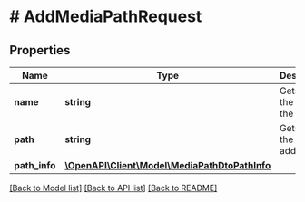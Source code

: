 # # AddMediaPathRequest

## Properties

Name | Type | Description | Notes
------------ | ------------- | ------------- | -------------
**name** | **string** | Gets or sets the name of the library. |
**path** | **string** | Gets or sets the path to add. | [optional]
**path_info** | [**\OpenAPI\Client\Model\MediaPathDtoPathInfo**](MediaPathDtoPathInfo.md) |  | [optional]

[[Back to Model list]](../../README.md#models) [[Back to API list]](../../README.md#endpoints) [[Back to README]](../../README.md)
